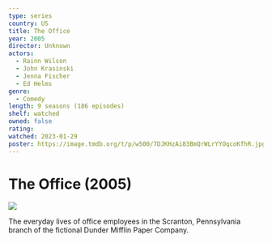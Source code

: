 ```yaml
---
type: series
country: US
title: The Office
year: 2005
director: Unknown
actors:
  - Rainn Wilson
  - John Krasinski
  - Jenna Fischer
  - Ed Helms
genre:
  - Comedy
length: 9 seasons (186 episodes)
shelf: watched
owned: false
rating:
watched: 2023-01-29
poster: https://image.tmdb.org/t/p/w500/7DJKHzAi83BmQrWLrYYOqcoKfhR.jpg
---
```


# The Office (2005)

![](https://image.tmdb.org/t/p/w500/7DJKHzAi83BmQrWLrYYOqcoKfhR.jpg)

The everyday lives of office employees in the Scranton, Pennsylvania branch of the fictional Dunder Mifflin Paper Company.